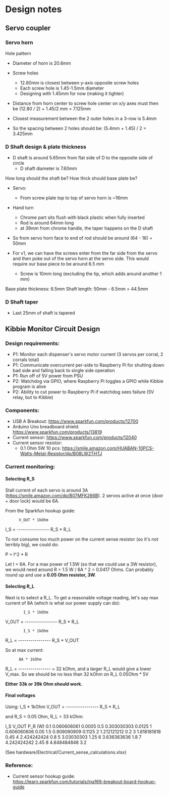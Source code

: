 # Design notes

## Servo coupler

### Servo horn

Hole pattern

- Diameter of horn is 20.6mm
- Screw holes
  - 12.80mm is closest between y-axis opposite screw holes
  - Each screw hole is 1.45-1.5mm diameter
  - Designing with 1.45mm for now (making it tighter)
- Distance from horn center to screw hole center on x/y axes must then be
    (12.80 / 2) + 1.45/2 mm = 7.125mm

- Closest measurement between the 2 outer holes in a 3-row is 5.4mm
- So the spacing between 2 holes should be: (5.4mm + 1.45) / 2 = 3.425mm

### D Shaft design & plate thickness

- D shaft is around 5.65mm from flat side of D to the opposite side of circle
  - D shaft diameter is 7.60mm

How long should the shaft be? How thick should base plate be?

- Servo:
  - From screw plate top to top of servo horn is ~16mm
- Hand turn
  - Chrome part sits flush with black plastic when fully inserted
  - Rod is around 64mm long
  - at 39mm from chrome handle, the taper happens on the D shaft

- So from servo horn face to end of rod should be around (64 - 16) = 50mm
- For v1, we can have the screws enter from the far side from the servo and then poke out of the servo horn at the servo side. This would require our base piece to be around 6.5 mm
  - Screw is 10mm long (excluding the tip, which adds around another 1 mm)

Base plate thickness: 6.5mm
Shaft length: 50mm - 6.5mm = 44.5mm

### D Shaft taper

- Last 25mm of shaft is tapered

## Kibbie Monitor Circuit Design

### Design requirements:
- P1: Monitor each dispenser's servo motor current (3 servos per corral, 2 corrals total)
- P1: Communicate overcurrent per-side to Raspberry Pi for shutting down bad side and falling back to single side operation
- P1: Run off of 5V power from PSU
- P2: Watchdog via GPIO, where Raspberry Pi toggles a GPIO while Kibbie program is alive
- P2: Ability to cut power to Raspberry Pi if watchdog sees failure (5V relay, but to Kibbie)

### Components:
- USB A Breakout: https://www.sparkfun.com/products/12700
- Arduino Uno breadboard shield: https://www.sparkfun.com/products/13819
- Current sensor: https://www.sparkfun.com/products/12040
- Current sensor resistor:
  - 0.1 Ohm 5W 10 pcs: https://smile.amazon.com/HUABAN-10PCS-Watts-Metal-Resistor/dp/B08LW2THTJ

### Current monitoring:

#### Selecting R_S
Stall current of each servo is around 3A (https://smile.amazon.com/dp/B07MFK266B). 2 servos active at once (door + door lock) would be 6A.

From the Sparkfun hookup guide:

          V_OUT * 1kOhm
  I_S = ----------------
          R_S * R_L

To not consume too much power on the current sense resistor (so it's not terribly big), we could do:

P = I^2 * R

Let I = 6A. For a max power of 1.5W (so that we could use a 3W resistor), we would need around R = 1.5 W / 6A ^ 2 = 0.0417 Ohms. Can probably round up and use a **0.05 Ohm resistor, 3W**.

#### Selecting R_L

Next is to select a R_L. To get a reasonable voltage reading, let's say max current of 8A (which is what our power supply can do):

            I_S * 1kOhm
  V_OUT = ----------------
            R_S * R_L
            
            I_S * 1kOhm
  R_L = ----------------
            R_S * V_OUT

So at max current:

          8A * 1kOhm
  R_L = ---------------- = 32 kOhm, and a larger R_L would give a lower V_max. So we should be no less than 32 kOhm on R_L
          0.05Ohm * 5V

**Either 33k or 39k Ohm should work.**

#### Final voltages

Using:
            I_S * 1kOhm
  V_OUT = ----------------
            R_S * R_L

and R_S = 0.05 Ohm, R_L = 33 kOhm:

I_S   V_OUT         P_R (W)
0.1	  0.060606061	  0.0005
0.5	  0.303030303	  0.0125
1	    0.606060606	  0.05
1.5	  0.909090909	  0.1125
2	    1.212121212	  0.2
3	    1.818181818	  0.45
4	    2.424242424	  0.8
5	    3.03030303	  1.25
6	    3.636363636	  1.8
7	    4.242424242	  2.45
8	    4.848484848	  3.2

(See hardware/Electrical/Current_sense_calculations.xlsx)

### Reference:
- Current sensor hookup guide: https://learn.sparkfun.com/tutorials/ina169-breakout-board-hookup-guide
